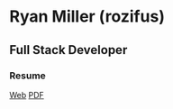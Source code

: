 # Ryan Miller (rozifus)
## Full Stack Developer

### Resume
[Web](https://rozifus.github.io/rozifus-resume/resume-ryan-miller-web.html)
[PDF](https://rozifus.github.io/rozifus-resume/resume-ryan-miller.pdf)


